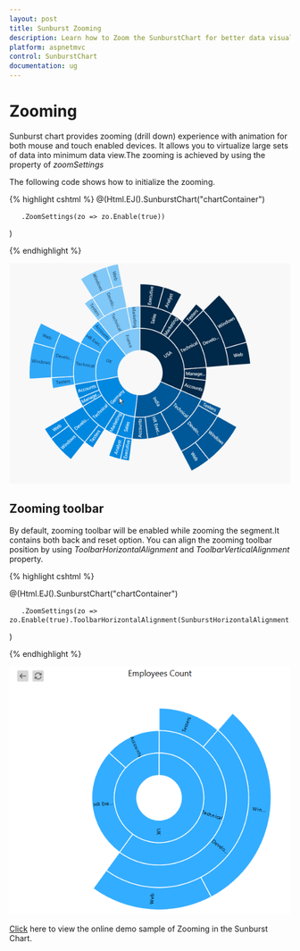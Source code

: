 ```yaml
---
layout: post
title: Sunburst Zooming
description: Learn how to Zoom the SunburstChart for better data visualization
platform: aspnetmvc
control: SunburstChart
documentation: ug
---
```


# Zooming

Sunburst chart provides zooming (drill down) experience with animation for both mouse and touch enabled devices. It allows you to virtualize large sets of data into minimum data view.The zooming is achieved by using the property of *zoomSettings*

The following code shows how to initialize the zooming.

{% highlight cshtml %}
@(Html.EJ().SunburstChart("chartContainer")

       .ZoomSettings(zo => zo.Enable(true))
 )


{% endhighlight %}

![](Zooming_images/Zooming_img1.gif)

## Zooming toolbar
By default, zooming toolbar will be enabled while zooming the segment.It contains both back and reset option.
You can align the zooming toolbar position by using *ToolbarHorizontalAlignment* and *ToolbarVerticalAlignment* property.

{% highlight cshtml %}

@(Html.EJ().SunburstChart("chartContainer")

       .ZoomSettings(zo => zo.Enable(true).ToolbarHorizontalAlignment(SunburstHorizontalAlignment.Left))
 )


{% endhighlight %}

![](Zooming_images/Zooming_img2.png)

[Click](http://mvc.syncfusion.com/demos/web/sunburst/zooming) here to view the online demo sample of Zooming in  the Sunburst Chart.
